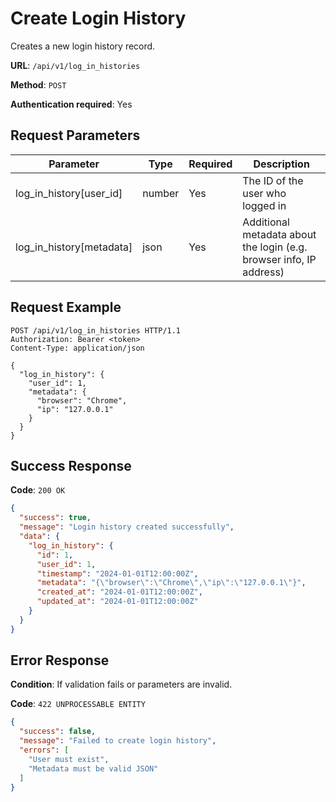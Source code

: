 # Create Login History

Creates a new login history record.

**URL**: `/api/v1/log_in_histories`

**Method**: `POST`

**Authentication required**: Yes

## Request Parameters

| Parameter | Type | Required | Description |
|-----------|------|----------|-------------|
| log_in_history[user_id] | number | Yes | The ID of the user who logged in |
| log_in_history[metadata] | json | Yes | Additional metadata about the login (e.g. browser info, IP address) |

## Request Example

```http
POST /api/v1/log_in_histories HTTP/1.1
Authorization: Bearer <token>
Content-Type: application/json

{
  "log_in_history": {
    "user_id": 1,
    "metadata": {
      "browser": "Chrome",
      "ip": "127.0.0.1"
    }
  }
}
```

## Success Response

**Code**: `200 OK`

```json
{
  "success": true,
  "message": "Login history created successfully",
  "data": {
    "log_in_history": {
      "id": 1,
      "user_id": 1,
      "timestamp": "2024-01-01T12:00:00Z",
      "metadata": "{\"browser\":\"Chrome\",\"ip\":\"127.0.0.1\"}",
      "created_at": "2024-01-01T12:00:00Z",
      "updated_at": "2024-01-01T12:00:00Z"
    }
  }
}
```

## Error Response

**Condition**: If validation fails or parameters are invalid.

**Code**: `422 UNPROCESSABLE ENTITY`

```json
{
  "success": false,
  "message": "Failed to create login history",
  "errors": [
    "User must exist",
    "Metadata must be valid JSON"
  ]
}
```
